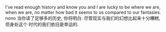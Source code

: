 I've read enough history and know you and I are lucky to be where we are,
when we are, no matter how bad it seems to us compared to our fantasies.   nono
当你读了足够多的历史, 你将明白: 尽管现实与我们的幻想比起来十分糟糕, 但身处这个
时代的我们依旧是幸运的.

